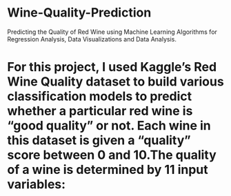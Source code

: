 # Wine-Quality-Prediction

Predicting the Quality of Red Wine using Machine Learning Algorithms for Regression Analysis, Data Visualizations and Data Analysis.

# For this project, I used Kaggle’s Red Wine Quality dataset to build various classification models to predict whether a particular red wine is “good quality” or not. Each wine in this dataset is given a “quality” score between 0 and 10.The quality of a wine is determined by 11 input variables:
